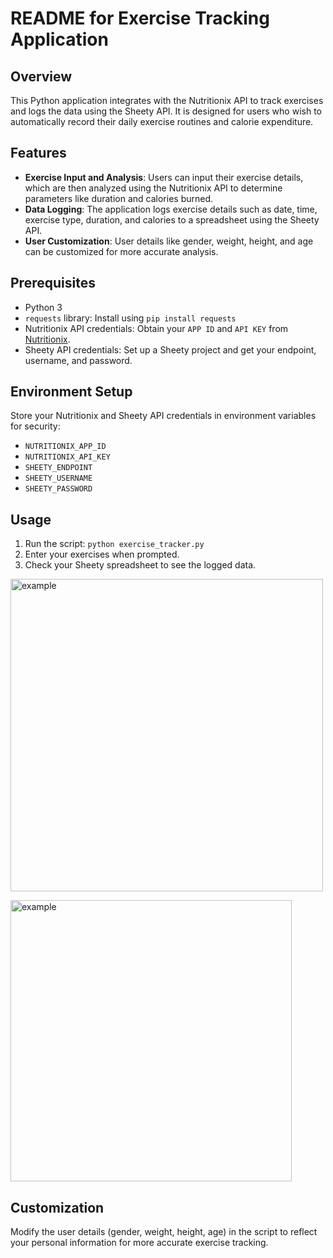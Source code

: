 # README for Exercise Tracking Application

## Overview
This Python application integrates with the Nutritionix API to track exercises and logs the data using the Sheety API. It is designed for users who wish to automatically record their daily exercise routines and calorie expenditure.

## Features
- **Exercise Input and Analysis**: Users can input their exercise details, which are then analyzed using the Nutritionix API to determine parameters like duration and calories burned.
- **Data Logging**: The application logs exercise details such as date, time, exercise type, duration, and calories to a spreadsheet using the Sheety API.
- **User Customization**: User details like gender, weight, height, and age can be customized for more accurate analysis.

## Prerequisites
- Python 3
- `requests` library: Install using `pip install requests`
- Nutritionix API credentials: Obtain your `APP ID` and `API KEY` from [Nutritionix](https://www.nutritionix.com/business/api).
- Sheety API credentials: Set up a Sheety project and get your endpoint, username, and password.

## Environment Setup
Store your Nutritionix and Sheety API credentials in environment variables for security:
- `NUTRITIONIX_APP_ID`
- `NUTRITIONIX_API_KEY`
- `SHEETY_ENDPOINT`
- `SHEETY_USERNAME`
- `SHEETY_PASSWORD`

## Usage
1. Run the script: `python exercise_tracker.py`
2. Enter your exercises when prompted.
3. Check your Sheety spreadsheet to see the logged data.

<p>
  <img src="https://github.com/amansinghgill/Workout-Tracking/assets/90486946/08201d01-5ec9-42b8-891d-6ab84ee40cdd" alt="example" width="500px">
</p>

<p>
  <img src="https://github.com/amansinghgill/Workout-Tracking/assets/90486946/a5022a51-8dc4-4a2e-97f0-1ff09714bb01" alt="example" width="450px">
</p>



## Customization
Modify the user details (gender, weight, height, age) in the script to reflect your personal information for more accurate exercise tracking.

